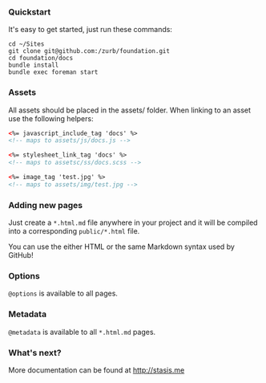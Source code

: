 ### Quickstart

It's easy to get started, just run these commands:

```shell
cd ~/Sites
git clone git@github.com:/zurb/foundation.git
cd foundation/docs
bundle install
bundle exec foreman start
```

### Assets

All assets should be placed in the assets/ folder. When linking to an asset use the following helpers:

```html
<%= javascript_include_tag 'docs' %>
<!-- maps to assets/js/docs.js -->

<%= stylesheet_link_tag 'docs' %>
<!-- maps to assetsc/ss/docs.scss -->

<%= image_tag 'test.jpg' %>
<!-- maps to assets/img/test.jpg -->
```

### Adding new pages

Just create a `*.html.md` file anywhere in your project and it will be compiled into a corresponding `public/*.html` file.

You can use the either HTML or the same Markdown syntax used by GitHub!

### Options

`@options` is available to all pages.

### Metadata

`@metadata` is available to all `*.html.md` pages.

### What's next?

More documentation can be found at http://stasis.me